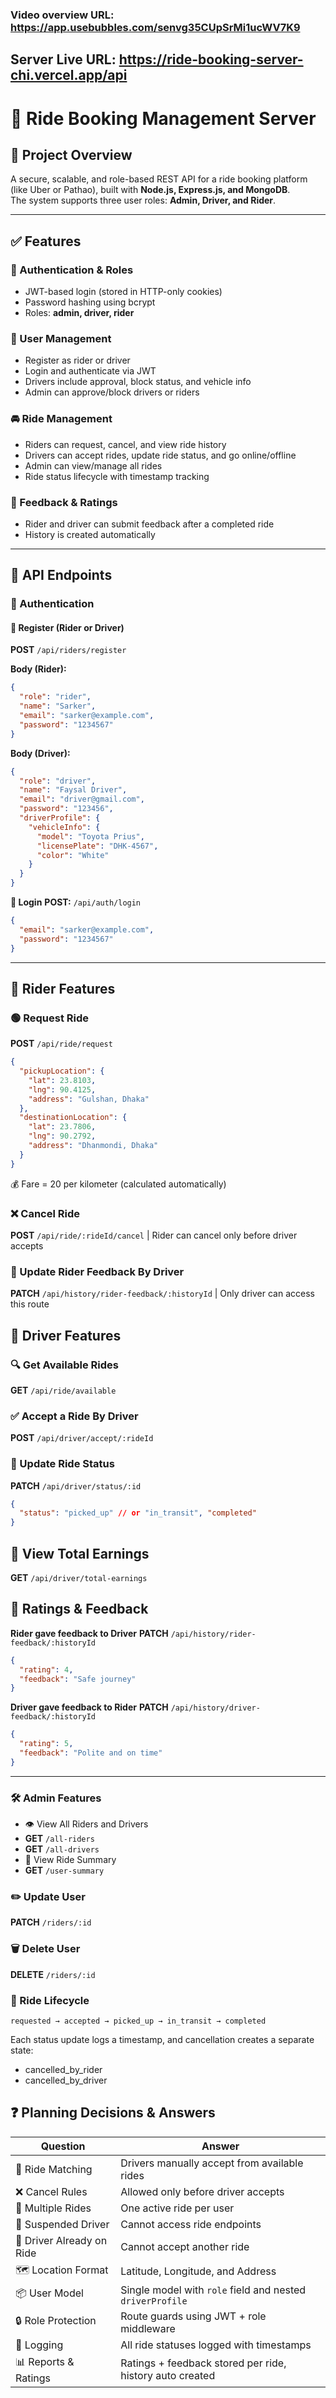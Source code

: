 ### Video overview URL: https://app.usebubbles.com/senvg35CUpSrMi1ucWV7K9

## Server Live URL: https://ride-booking-server-chi.vercel.app/api

# 🚖 Ride Booking Management Server

## 🎯 Project Overview
A secure, scalable, and role-based REST API for a ride booking platform (like Uber or Pathao), built with **Node.js, Express.js, and MongoDB**.  
The system supports three user roles: **Admin, Driver, and Rider**.

---

## ✅ Features

### 🔐 Authentication & Roles
- JWT-based login (stored in HTTP-only cookies)  
- Password hashing using bcrypt  
- Roles: **admin, driver, rider**

### 👥 User Management
- Register as rider or driver  
- Login and authenticate via JWT  
- Drivers include approval, block status, and vehicle info  
- Admin can approve/block drivers or riders  

### 🚘 Ride Management
- Riders can request, cancel, and view ride history  
- Drivers can accept rides, update ride status, and go online/offline  
- Admin can view/manage all rides  
- Ride status lifecycle with timestamp tracking  

### 💬 Feedback & Ratings
- Rider and driver can submit feedback after a completed ride  
- History is created automatically  

---

## 🧩 API Endpoints

### 📌 Authentication

#### 🔹 Register (Rider or Driver)
**POST** `/api/riders/register`

**Body (Rider):**
```json
{
  "role": "rider",
  "name": "Sarker",
  "email": "sarker@example.com",
  "password": "1234567"
}
```
**Body (Driver):**
```json
{
  "role": "driver",
  "name": "Faysal Driver",
  "email": "driver@gmail.com",
  "password": "123456",
  "driverProfile": {
    "vehicleInfo": {
      "model": "Toyota Prius",
      "licensePlate": "DHK-4567",
      "color": "White"
    }
  }
}
```

**🔹 Login**
**POST:** `/api/auth/login`
```json
{
  "email": "sarker@example.com",
  "password": "1234567"
}
```
---

## 🚖 Rider Features
### 🟢 Request Ride
**POST** `/api/ride/request`
```json
{
  "pickupLocation": {
    "lat": 23.8103,
    "lng": 90.4125,
    "address": "Gulshan, Dhaka"
  },
  "destinationLocation": {
    "lat": 23.7806,
    "lng": 90.2792,
    "address": "Dhanmondi, Dhaka"
  }
}
```
💰 Fare = 20 per kilometer (calculated automatically)

### ❌ Cancel Ride
**POST** `/api/ride/:rideId/cancel`
| Rider can cancel only before driver accepts

### 📜 Update Rider Feedback By Driver
**PATCH** `/api/history/rider-feedback/:historyId`
| Only driver can access this route

## 🚗 Driver Features
### 🔍 Get Available Rides
**GET** `/api/ride/available`

### ✅ Accept a Ride By Driver
**POST** `/api/driver/accept/:rideId`

### 🔄 Update Ride Status
**PATCH** `/api/driver/status/:id`
```json
{
  "status": "picked_up" // or "in_transit", "completed"
}
```
## 💸 View Total Earnings
**GET** `/api/driver/total-earnings`

## 💬 Ratings & Feedback
**Rider gave feedback to Driver** 
**PATCH** `/api/history/rider-feedback/:historyId`

```json
{
  "rating": 4,
  "feedback": "Safe journey"
}
```
**Driver gave feedback to Rider**
**PATCH** `/api/history/driver-feedback/:historyId`
```json
{
  "rating": 5,
  "feedback": "Polite and on time"
}
```
--- 

### 🛠️ Admin Features
- 👁 View All Riders and Drivers
- **GET** `/all-riders`
- **GET** `/all-drivers`
- 🧾 View Ride Summary
- **GET** `/user-summary`

### ✏️ Update User
**PATCH** `/riders/:id`

### 🗑 Delete User
**DELETE** `/riders/:id`

### 📘 Ride Lifecycle
```
requested → accepted → picked_up → in_transit → completed
```
Each status update logs a timestamp, and cancellation creates a separate state:

- cancelled_by_rider
- cancelled_by_driver

## ❓ Planning Decisions & Answers

| Question              | Answer                                                                 |
|------------------------|------------------------------------------------------------------------|
| 🧩 Ride Matching       | Drivers manually accept from available rides                           |
| ❌ Cancel Rules        | Allowed only before driver accepts                                     |
| 🧍 Multiple Rides      | One active ride per user                                               |
| 🚫 Suspended Driver    | Cannot access ride endpoints                                           |
| 🚗 Driver Already on Ride | Cannot accept another ride                                         |
| 🗺️ Location Format     | Latitude, Longitude, and Address                                       |
| 📦 User Model          | Single model with `role` field and nested `driverProfile`              |
| 🔒 Role Protection     | Route guards using JWT + role middleware                              |
| 📝 Logging             | All ride statuses logged with timestamps                              |
| 📊 Reports & Ratings   | Ratings + feedback stored per ride, history auto created               |


